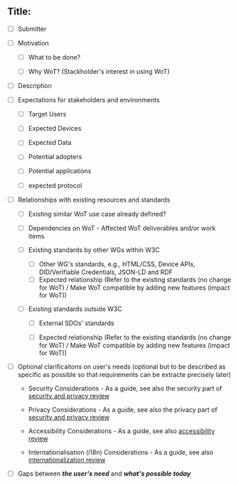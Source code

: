 ## Title: <Pick a descriptive title>

* [ ] Submitter

* [ ] Motivation
    * [ ] What to be done?

    * [ ] Why WoT? (Stackholder's interest in using WoT)

* [ ] Description

* [ ] Expectations for stakeholders and environments
    * [ ] Target Users

    * [ ] Expected Devices

    * [ ] Expected Data

    * [ ] Potential adopters 

    * [ ] Potential applications

    * [ ] expected protocol
* [ ] Relationships with existing resources and standards
    * [ ] Existing similar WoT use case already defined? 

    * [ ] Dependencies on WoT - Affected WoT deliverables and/or work items

    * [ ] Existing standards by other WGs within W3C
        * [ ] Other WG's standards, e.g., HTML/CSS, Device APIs, DID/Verifiable Credentials, JSON-LD and RDF
        * [ ] Expected relationship (Refer to the existing standards (no change for WoT) / Make WoT compatible by adding new features (impact for WoT))
    * [ ] Existing standards outside W3C
        * [ ] External SDOs' standards
 
        * [ ] Expected relationship (Refer to the existing standards (no change for WoT) / Make WoT compatible by adding new features (impact for WoT))

* [ ] Optional clarificaitons on user's needs (optional but to be described as specific as possible so that requirements can be extracte precisely later)

    * Security Considerations - As a guide, see also the security part of [security and privacy review](https://github.com/w3c/wot-architecture/blob/main/publication/ver11/security_and_privacy.md)

    * Privacy Considerations - As a guide, see also the privacy part of [security and privacy review](https://github.com/w3c/wot-architecture/blob/main/publication/ver11/security_and_privacy.md)

    * Accessibility Considerations -  As a guide, see also [accessibility review](https://github.com/w3c/wot-architecture/blob/main/publication/ver11/accessibility.md)

    * Internationalisation (i18n) Considerations - As a guide, see also [internationalization review](https://github.com/w3c/wot-architecture/blob/main/publication/ver11/internationalization.md)
* [ ] Gaps between ***the user's need*** and ***what's possible today*** 
